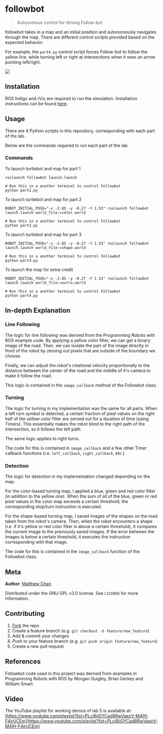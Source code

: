 # followbot 
> Autonomous control for driving Follow-bot

followbot takes in a map and an initial position and autonomously navigates through the map. There are different control scripts provided based on the expected behavior.

For example, the `part4.py` control script forces Follow-bot to follow the yellow line, while turning left or right at intersections when it sees an arrow pointing left/right.

![](etc/screencap.gif)

## Installation

ROS Indigo and rViz are required to run the simulation. Installation instructions can be found [here](http://wiki.ros.org/indigo/Installation/Ubuntu).

## Usage

There are 4 Python scripts in this repository, corresponding with each part of the lab.

Below are the commands required to run each part of the lab.

### Commands
To launch turtlebot and map for part 1
```
roslaunch followbot launch.launch

# Run this in a another terminal to control Followbot
python part1.py
```

To launch turtlebot and map for part 2
```
ROBOT_INITIAL_POSE="-x -2.85 -y -0.27 -Y 1.53" roslaunch followbot launch.launch world_file:=color.world

# Run this in a another terminal to control Followbot
python part2.py
```

To launch turtlebot and map for part 3
```
ROBOT_INITIAL_POSE="-x -2.85 -y -0.27 -Y 1.53" roslaunch followbot launch.launch world_file:=shape.world

# Run this in a another terminal to control Followbot
python part3.py
```

To launch the map for extra credit
```
ROBOT_INITIAL_POSE="-x -2.85 -y -0.27 -Y 1.53" roslaunch followbot launch.launch world_file:=extra.world

# Run this in a another terminal to control Followbot
python part4.py
```

## In-depth Explanation

### Line Following

The logic for line following was derived from the Programming Robots with ROS example code. By applying a yellow color filter,
we can get a binary image of the road. Then, we can isolate the part of the image directly in front of the robot by
zeroing out pixels that are outside of the boundary we choose.

Finally, we can adjust the robot's rotational velocity proportionally to the distance between the center of the road and the
middle of it's camera to make it follow the road.

This logic is contained in the `image_callback` method of the Followbot class.

### Turning

The logic for turning in my implementation was the same for all parts. When a left turn symbol is detected, a certain fraction
of pixel values on the right half of the yellow color filter are zeroed out for a duration of time (using Timers). This 
essentially makes the robot blind to the right path of the intersection, so it follows the left path. 

The same logic applies to right turns.

The code for this is contained in `image_callback` and a few other Timer callback functions (i.e. `left_callback`, `right_callback`,
etc.)

### Detection

The logic for detection in my implementation changed depending on the map.

For the color-based turning map, I applied a blue, green and red color filter (in addition to the yellow one). When the sum
of all of the blue, green or red pixel values in the color map exceeds a certain threshold, the corresponding stop/turn
instruction is executed.

For the shape-based turning map, I saved images of the shapes on the road taken from the robot's camera. Then, when the robot
encounters a shape (i.e. if it's yellow or red color filter is above a certain threshold), it compares the current image
to the previously saved images. If the error between the images is below a certain threshold, it executes the instruction
corresponding with that image.

The code for this is contained in the `image_callback` function of the Followbot class.

## Meta

**Author**: [Matthew Chan](https://github.com/matthewachan)

Distributed under the GNU GPL v3.0 license. See ``LICENSE`` for more information.

## Contributing

1. [Fork](https://github.com/matthewachan/followbot/fork) the repo
2. Create a feature branch (e.g. `git checkout -b feature/new_feature`)
3. Add & commit your changes
4. Push to your feature branch (e.g. `git push origin feature/new_feature`)
5. Create a new pull request

## References

Followbot code used in this project was derived from examples in Programming Robots with ROS by Morgan Quigley, Brian Gerkey and William Smart.

## Video

The YouTube playlist for working demos of lab 5 is available at: [https://www.youtube.com/playlist?list=PLci6iiGYCad8RwVaezV-M4lH-F4jrUCEm](https://www.youtube.com/playlist?list=PLci6iiGYCad8RwVaezV-M4lH-F4jrUCEm)
